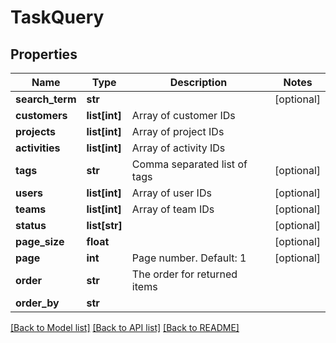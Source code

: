 # TaskQuery

## Properties
Name | Type | Description | Notes
------------ | ------------- | ------------- | -------------
**search_term** | **str** |  | [optional] 
**customers** | **list[int]** | Array of customer IDs | 
**projects** | **list[int]** | Array of project IDs | 
**activities** | **list[int]** | Array of activity IDs | 
**tags** | **str** | Comma separated list of tags | [optional] 
**users** | **list[int]** | Array of user IDs | [optional] 
**teams** | **list[int]** | Array of team IDs | [optional] 
**status** | **list[str]** |  | [optional] 
**page_size** | **float** |  | [optional] 
**page** | **int** | Page number. Default: 1 | [optional] 
**order** | **str** | The order for returned items | 
**order_by** | **str** |  | 

[[Back to Model list]](../README.md#documentation-for-models) [[Back to API list]](../README.md#documentation-for-api-endpoints) [[Back to README]](../README.md)


